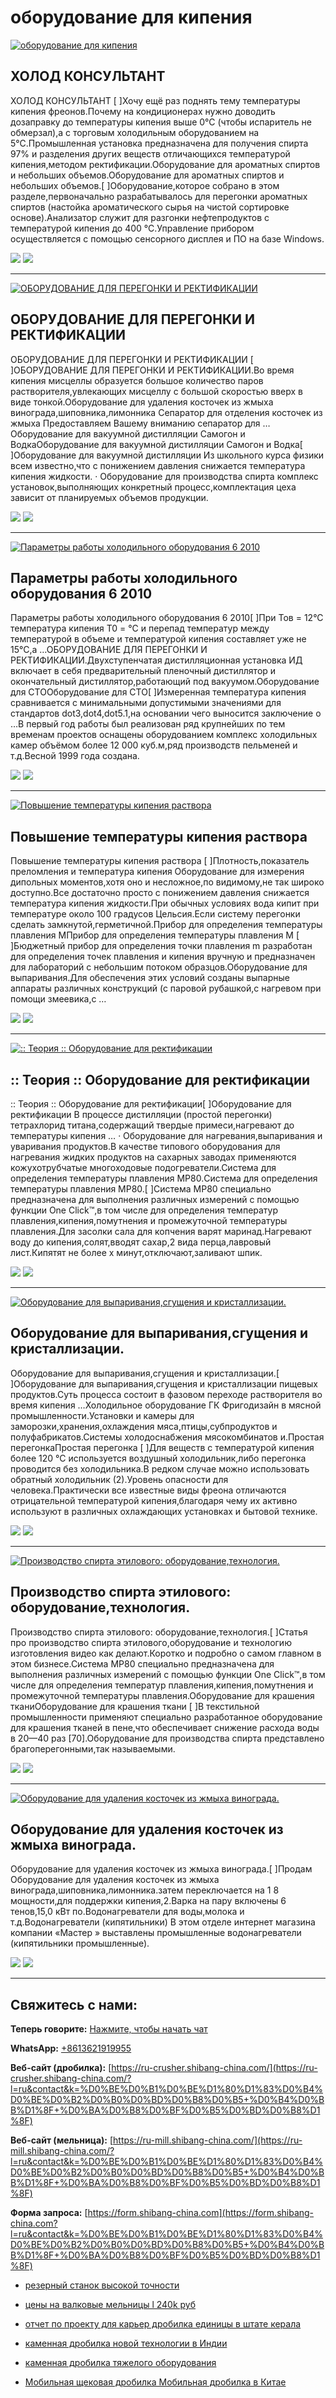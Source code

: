 # оборудование для кипения

<a href="https://swt.shibang-china.com/?l=ru&img&k=%D0%BE%D0%B1%D0%BE%D1%80%D1%83%D0%B4%D0%BE%D0%B2%D0%B0%D0%BD%D0%B8%D0%B5+%D0%B4%D0%BB%D1%8F+%D0%BA%D0%B8%D0%BF%D0%B5%D0%BD%D0%B8%D1%8F" target="_blank">![оборудование для кипения](http://static.shibang-china.com/all-800x300/913.jpg)</a>

## ХОЛОД КОНСУЛЬТАНТ
ХОЛОД КОНСУЛЬТАНТ [ ]Хочу ещё раз поднять тему температуры кипения фреонов.Почему на кондиционерах нужно доводить дозаправку до температуры кипения выше 0&#176;С (чтобы испаритель не обмерзал),а с торговым холодильным оборудованием на 5&#176;С.Промышленная установка предназначена для получения спирта 97% и разделения других веществ отличающихся температурой кипения,методом ректификации.Оборудование для ароматных спиртов и небольших объемов.Оборудование для ароматных спиртов и небольших объемов.[ ]Оборудование,которое собрано в этом разделе,первоначально разрабатывалось для перегонки ароматных спиртов (настойка ароматического сырья на чистой сортировке основе).Анализатор служит для разгонки нефтепродуктов с температурой кипения до 400 &#176;С.Управление прибором осуществляется с помощью сенсорного дисплея и ПО на базе Windows.


<a href="https://whatsapp.shibangsoft.com/WhatsApp.php" target="_blank" title="WhatsApp">![](http://static.shibang-china.com/icon/whatsapp.png)</a> <a href="https://swt.shibang-china.com/?l=ru&icon&k=%D0%BE%D0%B1%D0%BE%D1%80%D1%83%D0%B4%D0%BE%D0%B2%D0%B0%D0%BD%D0%B8%D0%B5+%D0%B4%D0%BB%D1%8F+%D0%BA%D0%B8%D0%BF%D0%B5%D0%BD%D0%B8%D1%8F" target="_blank">![](http://static.shibang-china.com/icon/chat-ru.png)</a>

---

<a href="https://swt.shibang-china.com/?l=ru&img&k=%D0%BE%D0%B1%D0%BE%D1%80%D1%83%D0%B4%D0%BE%D0%B2%D0%B0%D0%BD%D0%B8%D0%B5+%D0%B4%D0%BB%D1%8F+%D0%BA%D0%B8%D0%BF%D0%B5%D0%BD%D0%B8%D1%8F" target="_blank">![ОБОРУДОВАНИЕ ДЛЯ ПЕРЕГОНКИ И РЕКТИФИКАЦИИ](http://static.shibang-china.com/all-800x300/256.jpg)</a>

## ОБОРУДОВАНИЕ ДЛЯ ПЕРЕГОНКИ И РЕКТИФИКАЦИИ
ОБОРУДОВАНИЕ ДЛЯ ПЕРЕГОНКИ И РЕКТИФИКАЦИИ [ ]ОБОРУДОВАНИЕ ДЛЯ ПЕРЕГОНКИ И РЕКТИФИКАЦИИ.Во время кипения мисцеллы образуется большое количество паров растворителя,увлекающих мисцеллу с большой скоростью вверх в виде тонкой.Оборудование для удаления косточек из жмыха винограда,шиповника,лимонника Сепаратор для отделения косточек из жмыха Предоставляем Вашему вниманию сепаратор для …Оборудование для вакуумной дистилляции Самогон и ВодкаОборудование для вакуумной дистилляции Самогон и Водка[ ]Оборудование для вакуумной дистилляции Из школьного курса физики всем известно,что с понижением давления снижается температура кипения жидкости.&nbsp;&#0183;&#32;Оборудование для производства спирта комплекс установок,выполняющих конкретный процесс,комплектация цеха зависит от планируемых объемов продукции.


<a href="https://whatsapp.shibangsoft.com/WhatsApp.php" target="_blank" title="WhatsApp">![](http://static.shibang-china.com/icon/whatsapp.png)</a> <a href="https://swt.shibang-china.com/?l=ru&icon&k=%D0%BE%D0%B1%D0%BE%D1%80%D1%83%D0%B4%D0%BE%D0%B2%D0%B0%D0%BD%D0%B8%D0%B5+%D0%B4%D0%BB%D1%8F+%D0%BA%D0%B8%D0%BF%D0%B5%D0%BD%D0%B8%D1%8F" target="_blank">![](http://static.shibang-china.com/icon/chat-ru.png)</a>

---

<a href="https://swt.shibang-china.com/?l=ru&img&k=%D0%BE%D0%B1%D0%BE%D1%80%D1%83%D0%B4%D0%BE%D0%B2%D0%B0%D0%BD%D0%B8%D0%B5+%D0%B4%D0%BB%D1%8F+%D0%BA%D0%B8%D0%BF%D0%B5%D0%BD%D0%B8%D1%8F" target="_blank">![Параметры работы холодильного оборудования 6 2010](http://static.shibang-china.com/all-800x300/399.jpg)</a>

## Параметры работы холодильного оборудования 6 2010
Параметры работы холодильного оборудования 6 2010[ ]При Тов = 12&#176;С температура кипения Т0 = &#176;С и перепад температур между температурой в объеме и температурой кипения составляет уже не 15&#176;С,а …ОБОРУДОВАНИЕ ДЛЯ ПЕРЕГОНКИ И РЕКТИФИКАЦИИ.Двухступенчатая дистилляционная установка ИД включает в себя предварительный пленочный дистиллятор и окончательный дистиллятор,работающий под вакуумом.Оборудование для СТООборудование для СТО[ ]Измеренная температура кипения сравнивается с минимальными допустимыми значениями для стандартов dot3,dot4,dot5.1,на основании чего выносится заключение о …В первый год работы был реализован ряд крупнейших по тем временам проектов оснащены оборудованием комплекс холодильных камер объёмом более 12 000 куб.м,ряд производств пельменей и т.д.Весной 1999 года создана.


<a href="https://whatsapp.shibangsoft.com/WhatsApp.php" target="_blank" title="WhatsApp">![](http://static.shibang-china.com/icon/whatsapp.png)</a> <a href="https://swt.shibang-china.com/?l=ru&icon&k=%D0%BE%D0%B1%D0%BE%D1%80%D1%83%D0%B4%D0%BE%D0%B2%D0%B0%D0%BD%D0%B8%D0%B5+%D0%B4%D0%BB%D1%8F+%D0%BA%D0%B8%D0%BF%D0%B5%D0%BD%D0%B8%D1%8F" target="_blank">![](http://static.shibang-china.com/icon/chat-ru.png)</a>

---

<a href="https://swt.shibang-china.com/?l=ru&img&k=%D0%BE%D0%B1%D0%BE%D1%80%D1%83%D0%B4%D0%BE%D0%B2%D0%B0%D0%BD%D0%B8%D0%B5+%D0%B4%D0%BB%D1%8F+%D0%BA%D0%B8%D0%BF%D0%B5%D0%BD%D0%B8%D1%8F" target="_blank">![Повышение температуры кипения раствора](http://static.shibang-china.com/all-800x300/848.jpg)</a>

## Повышение температуры кипения раствора
Повышение температуры кипения раствора [ ]Плотность,показатель преломления и температура кипения Оборудование для измерения дипольных моментов,хотя оно и несложное,по видимому,не так широко доступно.Все достаточно просто с понижением давления снижается температура кипения жидкости.При обычных условиях вода кипит при температуре около 100 градусов Цельсия.Если систему перегонки сделать замкнутой,герметичной.Прибор для определения температуры плавления MПрибор для определения температуры плавления M [ ]Бюджетный прибор для определения точки плавления m разработан для определения точек плавления и кипения вручную и предназначен для лабораторий с небольшим потоком образцов.Оборудование для выпаривания.Для обеспечения этих условий созданы выпарные аппараты различных конструкций (с паровой рубашкой,с нагревом при по&#173;мощи змеевика,с …


<a href="https://whatsapp.shibangsoft.com/WhatsApp.php" target="_blank" title="WhatsApp">![](http://static.shibang-china.com/icon/whatsapp.png)</a> <a href="https://swt.shibang-china.com/?l=ru&icon&k=%D0%BE%D0%B1%D0%BE%D1%80%D1%83%D0%B4%D0%BE%D0%B2%D0%B0%D0%BD%D0%B8%D0%B5+%D0%B4%D0%BB%D1%8F+%D0%BA%D0%B8%D0%BF%D0%B5%D0%BD%D0%B8%D1%8F" target="_blank">![](http://static.shibang-china.com/icon/chat-ru.png)</a>

---

<a href="https://swt.shibang-china.com/?l=ru&img&k=%D0%BE%D0%B1%D0%BE%D1%80%D1%83%D0%B4%D0%BE%D0%B2%D0%B0%D0%BD%D0%B8%D0%B5+%D0%B4%D0%BB%D1%8F+%D0%BA%D0%B8%D0%BF%D0%B5%D0%BD%D0%B8%D1%8F" target="_blank">![:: Теория :: Оборудование для ректификации](http://static.shibang-china.com/all-800x300/103.jpg)</a>

## :: Теория :: Оборудование для ректификации
:: Теория :: Оборудование для ректификации[ ]Оборудование для ректификации В процессе дистилляции (простой перегонки) тетрахлорид титана,содержащий твердые примеси,нагревают до температуры кипения …&nbsp;&#0183;&#32;Оборудование для нагревания,выпаривания и уваривания продуктов.В качестве типового оборудования для нагревания жидких продуктов на сахарных заводах применяются кожухотрубчатые многоходовые подогреватели.Система для определения температуры плавления MP80.Система для определения температуры плавления MP80.[ ]Система MP80 специально предназначена для выполнения различных измерений с помощью функции One Click™,в том числе для определения температур плавления,кипения,помутнения и промежуточной температуры плавления.Для засолки сала для копчения варят маринад.Нагревают воду до кипения,солят,вводят сахар,2 вида перца,лавровый лист.Кипятят не более х минут,отключают,заливают шпик.


<a href="https://whatsapp.shibangsoft.com/WhatsApp.php" target="_blank" title="WhatsApp">![](http://static.shibang-china.com/icon/whatsapp.png)</a> <a href="https://swt.shibang-china.com/?l=ru&icon&k=%D0%BE%D0%B1%D0%BE%D1%80%D1%83%D0%B4%D0%BE%D0%B2%D0%B0%D0%BD%D0%B8%D0%B5+%D0%B4%D0%BB%D1%8F+%D0%BA%D0%B8%D0%BF%D0%B5%D0%BD%D0%B8%D1%8F" target="_blank">![](http://static.shibang-china.com/icon/chat-ru.png)</a>

---

<a href="https://swt.shibang-china.com/?l=ru&img&k=%D0%BE%D0%B1%D0%BE%D1%80%D1%83%D0%B4%D0%BE%D0%B2%D0%B0%D0%BD%D0%B8%D0%B5+%D0%B4%D0%BB%D1%8F+%D0%BA%D0%B8%D0%BF%D0%B5%D0%BD%D0%B8%D1%8F" target="_blank">![Оборудование для выпаривания,сгущения и кристаллизации.](http://static.shibang-china.com/all-800x300/285.jpg)</a>

## Оборудование для выпаривания,сгущения и кристаллизации.
Оборудование для выпаривания,сгущения и кристаллизации.[ ]Оборудование для выпаривания,сгущения и кристаллизации пищевых продуктов.Суть процесса состоит в фазовом переходе растворителя во время кипения …Холодильное оборудование ГК Фригодизайн в мясной промышленности.Установки и камеры для заморозки,хранения,охлаждения мяса,птицы,субпродуктов и полуфабрикатов.Системы холодоснабжения мясокомбинатов и.Простая перегонкаПростая перегонка [ ]Для веществ с температурой кипения более 120 &#176;С используется воздушный холодильник,либо перегонка проводится без холодильника.В редком случае можно использовать обратный холодильник (2).Уровень опасности для человека.Практически все известные виды фреона отличаются отрицательной температурой кипения,благодаря чему их активно используют в различных охлаждающих установках и бытовой технике.


<a href="https://whatsapp.shibangsoft.com/WhatsApp.php" target="_blank" title="WhatsApp">![](http://static.shibang-china.com/icon/whatsapp.png)</a> <a href="https://swt.shibang-china.com/?l=ru&icon&k=%D0%BE%D0%B1%D0%BE%D1%80%D1%83%D0%B4%D0%BE%D0%B2%D0%B0%D0%BD%D0%B8%D0%B5+%D0%B4%D0%BB%D1%8F+%D0%BA%D0%B8%D0%BF%D0%B5%D0%BD%D0%B8%D1%8F" target="_blank">![](http://static.shibang-china.com/icon/chat-ru.png)</a>

---

<a href="https://swt.shibang-china.com/?l=ru&img&k=%D0%BE%D0%B1%D0%BE%D1%80%D1%83%D0%B4%D0%BE%D0%B2%D0%B0%D0%BD%D0%B8%D0%B5+%D0%B4%D0%BB%D1%8F+%D0%BA%D0%B8%D0%BF%D0%B5%D0%BD%D0%B8%D1%8F" target="_blank">![Производство спирта этилового: оборудование,технология.](http://static.shibang-china.com/all-800x300/527.jpg)</a>

## Производство спирта этилового: оборудование,технология.
Производство спирта этилового: оборудование,технология.[ ]Статья про производство спирта этилового,оборудование и технологию изготовления видео как делают.Коротко и подробно о самом главном в этом бизнесе.Система MP80 специально предназначена для выполнения различных измерений с помощью функции One Click™,в том числе для определения температур плавления,кипения,помутнения и промежуточной температуры плавления.Оборудование для крашения тканиОборудование для крашения ткани [ ]В текстильной промышленности применяют специально разработанное оборудование для крашения тканей в пене,что обеспечивает снижение расхода воды в 20—40 раз [70].Оборудование для производства спирта представлено брагоперегонными,так называемыми.


<a href="https://whatsapp.shibangsoft.com/WhatsApp.php" target="_blank" title="WhatsApp">![](http://static.shibang-china.com/icon/whatsapp.png)</a> <a href="https://swt.shibang-china.com/?l=ru&icon&k=%D0%BE%D0%B1%D0%BE%D1%80%D1%83%D0%B4%D0%BE%D0%B2%D0%B0%D0%BD%D0%B8%D0%B5+%D0%B4%D0%BB%D1%8F+%D0%BA%D0%B8%D0%BF%D0%B5%D0%BD%D0%B8%D1%8F" target="_blank">![](http://static.shibang-china.com/icon/chat-ru.png)</a>

---

<a href="https://swt.shibang-china.com/?l=ru&img&k=%D0%BE%D0%B1%D0%BE%D1%80%D1%83%D0%B4%D0%BE%D0%B2%D0%B0%D0%BD%D0%B8%D0%B5+%D0%B4%D0%BB%D1%8F+%D0%BA%D0%B8%D0%BF%D0%B5%D0%BD%D0%B8%D1%8F" target="_blank">![Оборудование для удаления косточек из жмыха винограда.](http://static.shibang-china.com/all-800x300/1490.jpg)</a>

## Оборудование для удаления косточек из жмыха винограда.
Оборудование для удаления косточек из жмыха винограда.[ ]Продам Оборудование для удаления косточек из жмыха винограда,шиповника,лимонника.затем переключается на 1 8 мощности,для поддержки кипения,2.Варка на пару включены 6 тенов,15,0 кВт по.Водонагреватели для воды,молока и т.д.Водонагреватели (кипятильники) В этом отделе интернет магазина компании &#171;Мастер &#187; выставлены промышленные водонагреватели (кипятильники промышленные).

<a href="https://whatsapp.shibangsoft.com/WhatsApp.php" target="_blank" title="WhatsApp">![](http://static.shibang-china.com/icon/whatsapp.png)</a> <a href="https://swt.shibang-china.com/?l=ru&icon&k=%D0%BE%D0%B1%D0%BE%D1%80%D1%83%D0%B4%D0%BE%D0%B2%D0%B0%D0%BD%D0%B8%D0%B5+%D0%B4%D0%BB%D1%8F+%D0%BA%D0%B8%D0%BF%D0%B5%D0%BD%D0%B8%D1%8F" target="_blank">![](http://static.shibang-china.com/icon/chat-ru.png)</a>

---
## Свяжитесь с нами:

**Теперь говорите:** [Нажмите, чтобы начать чат](https://swt.shibang-china.com?l=ru&contact&k=%D0%BE%D0%B1%D0%BE%D1%80%D1%83%D0%B4%D0%BE%D0%B2%D0%B0%D0%BD%D0%B8%D0%B5+%D0%B4%D0%BB%D1%8F+%D0%BA%D0%B8%D0%BF%D0%B5%D0%BD%D0%B8%D1%8F)

**WhatsApp:**  [+8613621919955](https://whatsapp.shibangsoft.com/WhatsApp.php)

**Веб-сайт (дробилка):** [https://ru-crusher.shibang-china.com/](https://ru-crusher.shibang-china.com/?l=ru&contact&k=%D0%BE%D0%B1%D0%BE%D1%80%D1%83%D0%B4%D0%BE%D0%B2%D0%B0%D0%BD%D0%B8%D0%B5+%D0%B4%D0%BB%D1%8F+%D0%BA%D0%B8%D0%BF%D0%B5%D0%BD%D0%B8%D1%8F)

**Веб-сайт (мельница):** [https://ru-mill.shibang-china.com/](https://ru-mill.shibang-china.com/?l=ru&contact&k=%D0%BE%D0%B1%D0%BE%D1%80%D1%83%D0%B4%D0%BE%D0%B2%D0%B0%D0%BD%D0%B8%D0%B5+%D0%B4%D0%BB%D1%8F+%D0%BA%D0%B8%D0%BF%D0%B5%D0%BD%D0%B8%D1%8F)

**Форма запроса:** [https://form.shibang-china.com](https://form.shibang-china.com?l=ru&contact&k=%D0%BE%D0%B1%D0%BE%D1%80%D1%83%D0%B4%D0%BE%D0%B2%D0%B0%D0%BD%D0%B8%D0%B5+%D0%B4%D0%BB%D1%8F+%D0%BA%D0%B8%D0%BF%D0%B5%D0%BD%D0%B8%D1%8F)

* [резерный станок высокой точности](../108/%D1%80%D0%B5%D0%B7%D0%B5%D1%80%D0%BD%D1%8B%D0%B9%20%D1%81%D1%82%D0%B0%D0%BD%D0%BE%D0%BA%20%D0%B2%D1%8B%D1%81%D0%BE%D0%BA%D0%BE%D0%B9%20%D1%82%D0%BE%D1%87%D0%BD%D0%BE%D1%81%D1%82%D0%B8.md)

* [цены на валковые мельницы l 240k руб](../111/%D1%86%D0%B5%D0%BD%D1%8B%20%D0%BD%D0%B0%20%D0%B2%D0%B0%D0%BB%D0%BA%D0%BE%D0%B2%D1%8B%D0%B5%20%D0%BC%D0%B5%D0%BB%D1%8C%D0%BD%D0%B8%D1%86%D1%8B%20l%20240k%20%D1%80%D1%83%D0%B1.md)

* [отчет по проекту для карьер дробилка единицы в штате керала](../110/%D0%BE%D1%82%D1%87%D0%B5%D1%82%20%D0%BF%D0%BE%20%D0%BF%D1%80%D0%BE%D0%B5%D0%BA%D1%82%D1%83%20%D0%B4%D0%BB%D1%8F%20%D0%BA%D0%B0%D1%80%D1%8C%D0%B5%D1%80%20%D0%B4%D1%80%D0%BE%D0%B1%D0%B8%D0%BB%D0%BA%D0%B0%20%D0%B5%D0%B4%D0%B8%D0%BD%D0%B8%D1%86%D1%8B%20%D0%B2%20%D1%88%D1%82%D0%B0%D1%82%D0%B5%20%D0%BA%D0%B5%D1%80%D0%B0%D0%BB%D0%B0.md)

* [каменная дробилка новой технологии в Индии](../119/%D0%BA%D0%B0%D0%BC%D0%B5%D0%BD%D0%BD%D0%B0%D1%8F%20%D0%B4%D1%80%D0%BE%D0%B1%D0%B8%D0%BB%D0%BA%D0%B0%20%D0%BD%D0%BE%D0%B2%D0%BE%D0%B9%20%D1%82%D0%B5%D1%85%D0%BD%D0%BE%D0%BB%D0%BE%D0%B3%D0%B8%D0%B8%20%D0%B2%20%D0%98%D0%BD%D0%B4%D0%B8%D0%B8.md)

* [каменная дробилка тяжелого оборудования](../119/%D0%BA%D0%B0%D0%BC%D0%B5%D0%BD%D0%BD%D0%B0%D1%8F%20%D0%B4%D1%80%D0%BE%D0%B1%D0%B8%D0%BB%D0%BA%D0%B0%20%D1%82%D1%8F%D0%B6%D0%B5%D0%BB%D0%BE%D0%B3%D0%BE%20%D0%BE%D0%B1%D0%BE%D1%80%D1%83%D0%B4%D0%BE%D0%B2%D0%B0%D0%BD%D0%B8%D1%8F.md)

* [Мобильная щековая дробилка Мобильная дробилка в Китае](../120/%D0%9C%D0%BE%D0%B1%D0%B8%D0%BB%D1%8C%D0%BD%D0%B0%D1%8F%20%D1%89%D0%B5%D0%BA%D0%BE%D0%B2%D0%B0%D1%8F%20%D0%B4%D1%80%D0%BE%D0%B1%D0%B8%D0%BB%D0%BA%D0%B0%20%D0%9C%D0%BE%D0%B1%D0%B8%D0%BB%D1%8C%D0%BD%D0%B0%D1%8F%20%D0%B4%D1%80%D0%BE%D0%B1%D0%B8%D0%BB%D0%BA%D0%B0%20%D0%B2%20%D0%9A%D0%B8%D1%82%D0%B0%D0%B5.md)